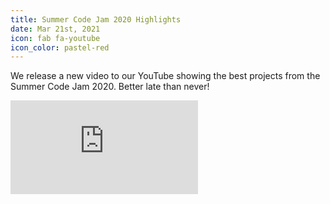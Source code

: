 ```yaml
---
title: Summer Code Jam 2020 Highlights
date: Mar 21st, 2021
icon: fab fa-youtube
icon_color: pastel-red
---
```


We release a new video to our YouTube showing the best projects from the Summer
Code Jam 2020. Better late than never!

<div class="force-aspect-container">
<iframe allow="accelerometer; autoplay; clipboard-write; encrypted-media; gyroscope; picture-in-picture"
allowfullscreen="" class="force-aspect-content" frameborder="0"
src="https://www.youtube.com/embed/g9cnp4W0P54"></iframe>
</div>
